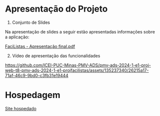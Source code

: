 # Apresentação do Projeto

1. Conjunto de Slides

Na apresentação de slides a seguir estão apresentadas informações sobre a aplicação:

[FaciListas - Apresentação final.pdf](https://github.com/user-attachments/files/15948511/FaciListas.-.Apresentacao.final.pdf)

2. Vídeo de apresentação das funcionalidades

https://github.com/ICEI-PUC-Minas-PMV-ADS/pmv-ads-2024-1-e1-proj-web-t8-pmv-ads-2024-1-e1-projfacilistas/assets/135237340/26215a17-71af-46c9-9bd0-c3fb31e19444

# Hospedagem

[Site hospedado](https://icei-puc-minas-pmv-ads.github.io/pmv-ads-2024-1-e1-proj-web-t8-pmv-ads-2024-1-e1-projfacilistas/codigo-fonte/paginaIncial/)
